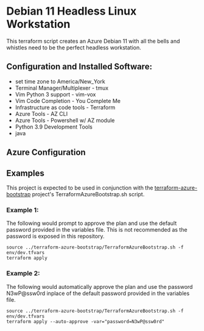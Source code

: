 # Debian 11 Headless Linux Workstation

This terraform script creates an Azure Debian 11 with all the bells and whistles need to be the perfect headless workstation.

## Configuration and Installed Software:

* set time zone to America/New_York
* Terminal Manager/Multiplexer - tmux
* Vim Python 3 support - vim-vox
* Vim Code Completion - You Complete Me
* Infrastructure as code tools - Terraform
* Azure Tools - AZ CLI
* Azure Tools - Powershell w/ AZ module
* Python 3.9 Development Tools
* java

## Azure Configuration

## Examples
This project is expected to be used in conjunction with the [terraform-azure-bootstrap](https://github.com/sfibich/terraform-azure-bootstrap) project's TerraformAzureBootstrap.sh script.	
### Example 1:

The following would prompt to approve the plan and use the default password provided in the variables file.  This is not recommended as the password is exposed in this repository.

```
source ../terraform-azure-bootstrap/TerraformAzureBootstrap.sh -f env/dev.tfvars
terraform apply
```

### Example 2:

The following would automatically approve the plan and use the password N3wP@ssw0rd inplace of the default password provided in the variables file.

```
source ../terraform-azure-bootstrap/TerraformAzureBootstrap.sh -f env/dev.tfvars
terraform apply --auto-approve -var="password=N3wP@ssw0rd"
```
